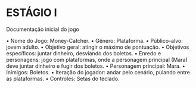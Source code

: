 # ESTÁGIO I

Documentação inicial do jogo 

•	Nome do Jogo: Money-Catcher.
•	Gênero: Plataforma.
•	Público-alvo: jovem adulto.
•	Objetivo geral: atingir o máximo de pontuação.
•	Objetivos específicos: juntar dinheiro, desviando dos boletos.
•	Enredo e personagens: jogo com plataformas, onde a personagem principal (Mara) deve juntar dinheiro e fugir dos boletos.
•	Personagem principal: Mara.
•	Inimigos: Boletos.
•	Iteração do jogador: andar pelo cenário, pulando entre as plataformas.
•	Controles: Setas do teclado.

